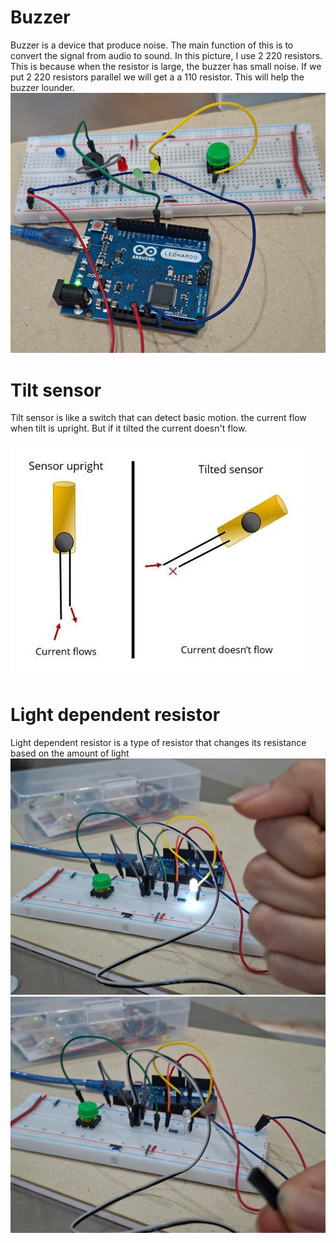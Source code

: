 # Buzzer
Buzzer is a device that produce noise. The main function of this is to convert the signal from audio to sound. 
In this picture, I use 2 220 resistors. This is because when the resistor is large, the buzzer has small noise. If we put 2 220 resistors parallel we will get a a 110 resistor. This will help the buzzer lounder.
![buzzer](./buzzerpic.jpg)
# Tilt sensor
Tilt sensor is like a switch that can detect basic motion.
the current flow when tilt is upright. But if it tilted the current doesn't flow.

![tilt](./tilt.jpg)

# Light dependent resistor
Light dependent resistor is a type of resistor that changes its resistance based on the amount of light
![light dependent resistor](./lightup.jpg)
![light dependent resistor](./notlightup.jpg)
